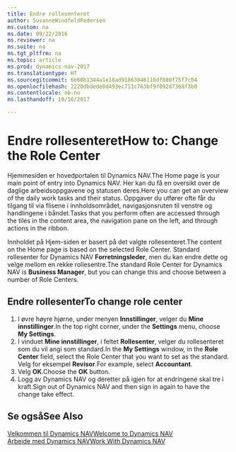 ```yaml
---
title: Endre rollesenteret
author: SusanneWindfeldPedersen
ms.custom: na
ms.date: 09/22/2016
ms.reviewer: na
ms.suite: na
ms.tgt_pltfrm: na
ms.topic: article
ms.prod: dynamics-nav-2017
ms.translationtype: HT
ms.sourcegitcommit: 6b60b1344a1e18ad91863046110df880f75f7c04
ms.openlocfilehash: 2220dbdede8d493ec711c763bf9f092d7368f3b0
ms.contentlocale: nb-no
ms.lasthandoff: 10/16/2017

---
```


# <a name="how-to-change-the-role-center"></a><span data-ttu-id="9aa9d-102">Endre rollesenteret</span><span class="sxs-lookup"><span data-stu-id="9aa9d-102">How to: Change the Role Center</span></span>
<span data-ttu-id="9aa9d-103">Hjemmesiden er hovedportalen til Dynamics NAV.</span><span class="sxs-lookup"><span data-stu-id="9aa9d-103">The Home page is your main point of entry into Dynamics NAV.</span></span> <span data-ttu-id="9aa9d-104">Her kan du få en oversikt over de daglige arbeidsoppgavene og statusen deres.</span><span class="sxs-lookup"><span data-stu-id="9aa9d-104">Here you can get an overview of the daily work tasks and their status.</span></span> <span data-ttu-id="9aa9d-105">Oppgaver du utfører ofte får du tilgang til via flisene i innholdsområdet, navigasjonsruten til venstre og handlingene i båndet.</span><span class="sxs-lookup"><span data-stu-id="9aa9d-105">Tasks that you perform often are accessed through the tiles in the content area, the navigation pane on the left, and through actions in the ribbon.</span></span>

<span data-ttu-id="9aa9d-106">Innholdet på Hjem-siden er basert på det valgte rollesenteret.</span><span class="sxs-lookup"><span data-stu-id="9aa9d-106">The content on the Home page is based on the selected Role Center.</span></span> <span data-ttu-id="9aa9d-107">Standard rollesenter for Dynamics NAV **Forretningsleder**, men du kan endre dette og velge mellom en rekke rollesentre.</span><span class="sxs-lookup"><span data-stu-id="9aa9d-107">The standard Role Center for Dynamics NAV is **Business Manager**, but you can change this and choose between a number of Role Centers.</span></span>

## <a name="to-change-role-center"></a><span data-ttu-id="9aa9d-108">Endre rollesenter</span><span class="sxs-lookup"><span data-stu-id="9aa9d-108">To change role center</span></span>
1. <span data-ttu-id="9aa9d-109">I øvre høyre hjørne, under menyen **Innstillinger**, velger du **Mine innstillinger**.</span><span class="sxs-lookup"><span data-stu-id="9aa9d-109">In the top right corner, under the **Settings** menu, choose **My Settings**.</span></span>
2. <span data-ttu-id="9aa9d-110">I vinduet **Mine innstillinger**, i feltet **Rollesenter**, velger du rollesenteret som du vil angi som standard.</span><span class="sxs-lookup"><span data-stu-id="9aa9d-110">In the **My Settings** window, in the **Role Center** field, select the Role Center that you want to set as the standard.</span></span> <span data-ttu-id="9aa9d-111">Velg for eksempel **Revisor**.</span><span class="sxs-lookup"><span data-stu-id="9aa9d-111">For example, select **Accountant**.</span></span>
3. <span data-ttu-id="9aa9d-112">Velg **OK**.</span><span class="sxs-lookup"><span data-stu-id="9aa9d-112">Choose the **OK** button.</span></span>
4. <span data-ttu-id="9aa9d-113">Logg av Dynamics NAV og deretter på igjen for at endringene skal tre i kraft.</span><span class="sxs-lookup"><span data-stu-id="9aa9d-113">Sign out of Dynamics NAV and then sign in again to have the change take effect.</span></span>

## <a name="see-also"></a><span data-ttu-id="9aa9d-114">Se også</span><span class="sxs-lookup"><span data-stu-id="9aa9d-114">See Also</span></span>
[<span data-ttu-id="9aa9d-115">Velkommen til Dynamics NAV</span><span class="sxs-lookup"><span data-stu-id="9aa9d-115">Welcome to Dynamics NAV</span></span>](across-get-started.md)  
[<span data-ttu-id="9aa9d-116">Arbeide med Dynamics NAV</span><span class="sxs-lookup"><span data-stu-id="9aa9d-116">Work With Dynamics NAV</span></span>](ui-work-product.md)  

